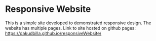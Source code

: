 # Responsive Website
This is a simple site developed to demonstrated responsive design.
The website has multiple pages.
Link to site hosted on github pages:
https://dakudbilla.github.io/responsiveWebsite/

